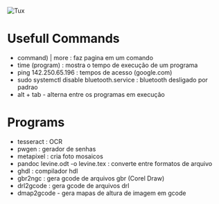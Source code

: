 ![Tux](https://github.com/ElmarUhl/ElmarUhl/assets/157088447/95cb91c8-c657-4371-9ded-5fdecec6d367)

# Usefull Commands

- command) | more : faz pagina em um comando
- time (program) : mostra o tempo de execução de um programa
- ping 142.250.65.196 : tempos de acesso (google.com)
- sudo systemctl disable bluetooth.service : bluetooth desligado por padrao
- alt + tab - alterna entre os programas em execução

# Programs

- tesseract : OCR
- pwgen : gerador de senhas
- metapixel : cria foto mosaicos
- pandoc levine.odt -o levine.tex : converte entre formatos de arquivo
- ghdl : compilador hdl
- gbr2ngc : gera gcode de arquivos gbr (Corel Draw)
- drl2gcode : gera gcode de arquivos drl
- dmap2gcode - gera mapas de altura de imagem em gcode
